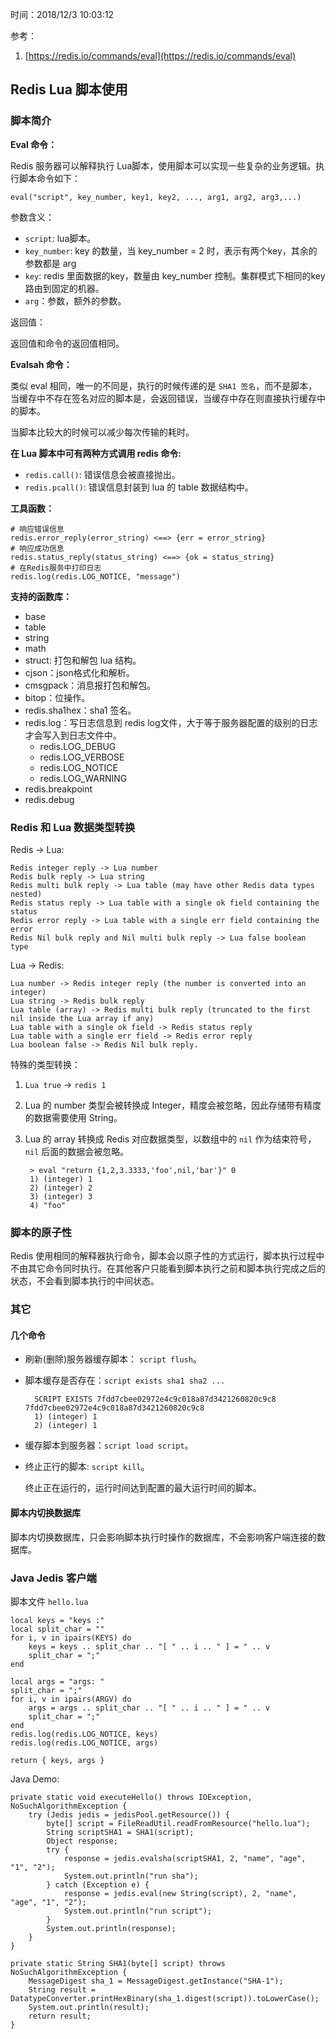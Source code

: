 时间：2018/12/3 10:03:12   

参考： 

1. [https://redis.io/commands/eval](https://redis.io/commands/eval)

## Redis Lua 脚本使用   

### 脚本简介

**Eval 命令：**

Redis 服务器可以解释执行 Lua脚本，使用脚本可以实现一些复杂的业务逻辑。执行脚本命令如下： 

	eval("script", key_number, key1, key2, ..., arg1, arg2, arg3,...)

参数含义：

* `script`: lua脚本。
* `key_number`: key 的数量，当 key_number = 2 时，表示有两个key，其余的参数都是 arg
* `key`: redis 里面数据的key，数量由 key_number 控制。集群模式下相同的key路由到固定的机器。
* `arg`：参数，额外的参数。

返回值：

返回值和命令的返回值相同。

**Evalsah 命令：**

类似 eval 相同，唯一的不同是，执行的时候传递的是 `SHA1 签名`，而不是脚本，当缓存中不存在签名对应的脚本是，会返回错误，当缓存中存在则直接执行缓存中的脚本。

当脚本比较大的时候可以减少每次传输的耗时。

**在 Lua 脚本中可有两种方式调用 redis 命令:**

* `redis.call()`: 错误信息会被直接抛出。
* `redis.pcall()`: 错误信息封装到 lua 的 table 数据结构中。

**工具函数：**

	# 响应错误信息
	redis.error_reply(error_string) <==> {err = error_string}
	# 响应成功信息
	redis.status_reply(status_string) <==> {ok = status_string}
	# 在Redis服务中打印日志
	redis.log(redis.LOG_NOTICE, "message")

**支持的函数库：**

* base
* table
* string 
* math
* struct: 打包和解包 lua 结构。
* cjson：json格式化和解析。
* cmsgpack：消息报打包和解包。 
* bitop：位操作。 
* redis.sha1hex：sha1 签名。
* redis.log：写日志信息到 redis log文件，大于等于服务器配置的级别的日志才会写入到日志文件中。
	* redis.LOG_DEBUG
	* redis.LOG_VERBOSE
	* redis.LOG_NOTICE
	* redis.LOG_WARNING
* redis.breakpoint
* redis.debug 

### Redis 和 Lua 数据类型转换  

Redis -> Lua:

	Redis integer reply -> Lua number
	Redis bulk reply -> Lua string
	Redis multi bulk reply -> Lua table (may have other Redis data types nested)
	Redis status reply -> Lua table with a single ok field containing the status
	Redis error reply -> Lua table with a single err field containing the error
	Redis Nil bulk reply and Nil multi bulk reply -> Lua false boolean type

Lua -> Redis:

	Lua number -> Redis integer reply (the number is converted into an integer)
	Lua string -> Redis bulk reply
	Lua table (array) -> Redis multi bulk reply (truncated to the first nil inside the Lua array if any)
	Lua table with a single ok field -> Redis status reply
	Lua table with a single err field -> Redis error reply
	Lua boolean false -> Redis Nil bulk reply.

特殊的类型转换：

1. `Lua true` -> `redis 1`
2. Lua 的 number 类型会被转换成 Integer，精度会被忽略，因此存储带有精度的数据需要使用 String。
3. Lua 的 array 转换成 Redis 对应数据类型，以数组中的 `nil` 作为结束符号， `nil` 后面的数据会被忽略。

		> eval "return {1,2,3.3333,'foo',nil,'bar'}" 0
		1) (integer) 1
		2) (integer) 2
		3) (integer) 3
		4) "foo"

### 脚本的原子性  

Redis 使用相同的解释器执行命令，脚本会以原子性的方式运行，脚本执行过程中不由其它命令同时执行。在其他客户只能看到脚本执行之前和脚本执行完成之后的状态，不会看到脚本执行的中间状态。
 

### 其它 

#### 几个命令 

* 刷新(删除)服务器缓存脚本： `script flush`。
* 脚本缓存是否存在：`script exists sha1 sha2 ...`

		SCRIPT EXISTS 7fdd7cbee02972e4c9c018a87d3421260820c9c8 7fdd7cbee02972e4c9c018a87d3421260820c9c8
		1) (integer) 1
		2) (integer) 1
* 缓存脚本到服务器：`script load script`。
* 终止正行的脚本: `script kill`。
	
    终止正在运行的，运行时间达到配置的最大运行时间的脚本。

#### 脚本内切换数据库

脚本内切换数据库，只会影响脚本执行时操作的数据库，不会影响客户端连接的数据库。

### Java Jedis 客户端  

脚本文件 `hello.lua` 
	
	local keys = "keys :"
	local split_char = ""
	for i, v in ipairs(KEYS) do
	    keys = keys .. split_char .. "[ " .. i .. " ] = " .. v
	    split_char = ";"
	end
	
	local args = "args: "
	split_char = ";"
	for i, v in ipairs(ARGV) do
	    args = args .. split_char .. "[ " .. i .. " ] = " .. v
	    split_char = ";"
	end
	redis.log(redis.LOG_NOTICE, keys)
	redis.log(redis.LOG_NOTICE, args)
	
	return { keys, args }
Java Demo:

	private static void executeHello() throws IOException, NoSuchAlgorithmException {
        try (Jedis jedis = jedisPool.getResource()) {
            byte[] script = FileReadUtil.readFromResource("hello.lua");
            String scriptSHA1 = SHA1(script);
            Object response;
            try {
                response = jedis.evalsha(scriptSHA1, 2, "name", "age", "1", "2");
                System.out.println("run sha");
            } catch (Exception e) {
                response = jedis.eval(new String(script), 2, "name", "age", "1", "2");
                System.out.println("run script");
            }
            System.out.println(response);
        }
    }

    private static String SHA1(byte[] script) throws NoSuchAlgorithmException {
        MessageDigest sha_1 = MessageDigest.getInstance("SHA-1");
        String result = DatatypeConverter.printHexBinary(sha_1.digest(script)).toLowerCase();
        System.out.println(result);
        return result;
    }